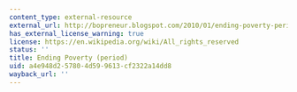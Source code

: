```yaml
---
content_type: external-resource
external_url: http://bopreneur.blogspot.com/2010/01/ending-poverty-period.html
has_external_license_warning: true
license: https://en.wikipedia.org/wiki/All_rights_reserved
status: ''
title: Ending Poverty (period)
uid: a4e948d2-5780-4d59-9613-cf2322a14dd8
wayback_url: ''
---
```

